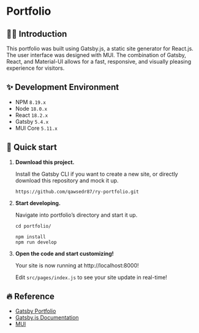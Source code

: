 # Portfolio

## 👩‍💻 Introduction
This portfolio was built using Gatsby.js, a static site generator for React.js. The user interface was designed with MUI. The combination of Gatsby, React, and Material-UI allows for a fast, responsive, and visually pleasing experience for visitors.

## ✨ Development Environment

- NPM `8.19.x`
- Node `18.0.x`
- React `18.2.x`
- Gatsby `5.4.x`
- MUI Core `5.11.x`

## 🚀 Quick start

1.  **Download this project.**

    Install the Gatsby CLI if you want to create a new site, or directly download this repository and mock it up.

    ```shell
    https://github.com/qawsedr87/ry-portfolio.git
    ```

2.  **Start developing.**

    Navigate into portfolio’s directory and start it up.

    ```shell
    cd portfolio/
    
    npm install
    npm run develop
    ```

3.  **Open the code and start customizing!**

    Your site is now running at http://localhost:8000!

    Edit `src/pages/index.js` to see your site update in real-time!

## 🔥 Reference

- [Gatsby Portfolio](https://github.com/pheezx/Gatsby-Portfolio)
- [Gatsby.js Documentation](https://www.gatsbyjs.com/docs/?utm_source=starter&utm_medium=readme&utm_campaign=minimal-starter)
- [MUI](https://mui.com/base/getting-started/overview/)